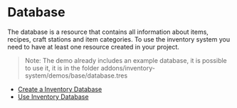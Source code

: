 # Database

The database is a resource that contains all information about items, recipes, craft stations and item categories.
To use the inventory system you need to have at least one resource created in your project.
> Note: The demo already includes an example database, it is possible to use it, it is in the folder addons/inventory-system/demos/base/database.tres

* [Create a Inventory Database](https://github.com/expressobits/inventory-system/wiki/Creating-Inventory-Database)
* [Use Inventory Database](https://github.com/expressobits/inventory-system/wiki/Using-Inventory-Database)